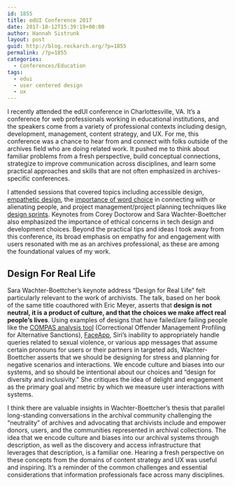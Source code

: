 ```yaml
---
id: 1855
title: edUI Conference 2017
date: 2017-10-12T15:39:19+00:00
author: Hannah Sistrunk
layout: post
guid: http://blog.rockarch.org/?p=1855
permalink: /?p=1855
categories:
  - Conferences/Education
tags:
  - edui
  - user centered design
  - ux
---
```

<span style="font-weight: 400;">I recently attended the edUI conference in Charlottesville, VA. It&#8217;s a conference for web professionals working in educational institutions, and the speakers come from a variety of professional contexts including design, development, management, content strategy, and UX. For me, this conference was a chance to hear from and connect with folks outside of the archives field who are doing related work. It pushed me to think about familiar problems from a fresh perspective, build conceptual connections, strategize to improve communication across disciplines, and learn some practical approaches and skills that are not often emphasized in archives-specific conferences.</span>

<!--more-->

<span style="font-weight: 400;">I attended sessions that covered topics including accessible design,</span> [<span style="font-weight: 400;">empathetic design</span>](http://eduiconf.org/sessions/empathetic-design/)<span style="font-weight: 400;">, the</span> [<span style="font-weight: 400;">importance of word choice</span>](http://eduiconf.org/sessions/giving-words-the-attention-they-deserve/) <span style="font-weight: 400;">in connecting with or alienating people, and project management/project planning techniques like</span> [<span style="font-weight: 400;">design sprints</span>](http://eduiconf.org/sessions/design-sprints/)<span style="font-weight: 400;">. Keynotes from Corey Doctorow and Sara Wachter-Boettcher also emphasized the importance of ethical concerns in tech design and development choices. Beyond the practical tips and ideas I took away from this conference, its broad emphasis on empathy for and engagement with users resonated with me as an archives professional, as these are among the foundational values of my work.</span>

## **Design For Real Life** 

<span style="font-weight: 400;">Sara Wachter-Boettcher’s keynote address “Design for Real Life” felt particularly relevant to the work of archivists. The talk, based on her book of the same title coauthored with Eric Meyer, asserts that </span>**design is not neutral, it is a product of culture, and that the choices we make affect real people’s lives**<span style="font-weight: 400;">. Using examples of designs that have failed/are failing people like the </span>[<span style="font-weight: 400;">COMPAS analysis tool</span>](https://www.propublica.org/article/how-we-analyzed-the-compas-recidivism-algorithm) <span style="font-weight: 400;">(Correctional Offender Management Profiling for Alternative Sanctions), </span>[<span style="font-weight: 400;">FaceApp</span>](https://www.theguardian.com/technology/2017/apr/25/faceapp-apologises-for-racist-filter-which-lightens-users-skintone)<span style="font-weight: 400;">, Siri’s inability to appropriately handle queries related to sexual violence, or various app messages that assume certain pronouns for users or their partners in targeted ads, Wachter-Boettcher asserts that we should be designing for stress and planning for negative scenarios and interactions. We encode culture and biases into our systems, and so should be intentional about our choices and “design for diversity and inclusivity.” She critiques the idea of delight and engagement as the primary goal and metric by which we measure user interactions with systems.</span>

<span style="font-weight: 400;">I think there are valuable insights in Wachter-Boettcher’s thesis that parallel long-standing conversations in the archival community challenging the “neutrality” of archives and advocating that archivists include and empower donors, users, and the communities represented in archival collections. The idea that we encode culture and biases into our archival systems through description, as well as the discovery and access infrastructure that leverages that description, is a familiar one. Hearing a fresh perspective on these concepts from the domains of content strategy and UX was useful and inspiring. It’s a reminder of the common challenges and essential considerations that information professionals face across many disciplines.</span>